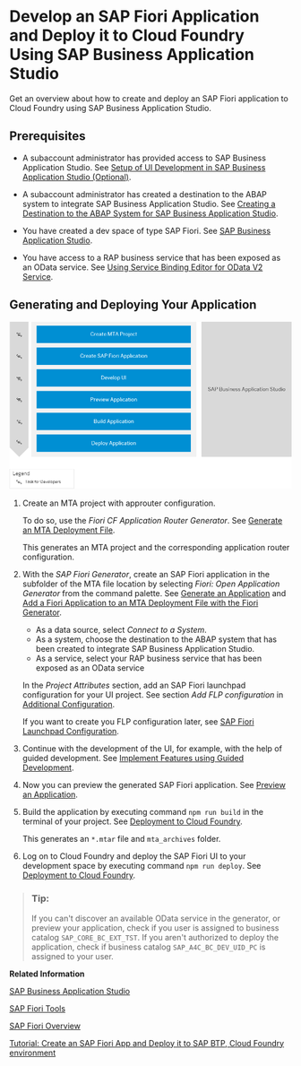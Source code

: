 <!-- loio2498cbfce1b14f3b9f62fab9fa4407f7 -->

# Develop an SAP Fiori Application and Deploy it to Cloud Foundry Using SAP Business Application Studio

Get an overview about how to create and deploy an SAP Fiori application to Cloud Foundry using SAP Business Application Studio.



<a name="loio2498cbfce1b14f3b9f62fab9fa4407f7__section_vrs_rsc_jsb"/>

## Prerequisites

-   A subaccount administrator has provided access to SAP Business Application Studio. See [Setup of UI Development in SAP Business Application Studio \(Optional\)](../20-getting-started/setup-of-ui-development-in-sap-business-application-studio-optional-37a896b.md).
-   A subaccount administrator has created a destination to the ABAP system to integrate SAP Business Application Studio. See [Creating a Destination to the ABAP System for SAP Business Application Studio](../20-getting-started/creating-a-destination-to-the-abap-system-for-sap-business-application-studio-e597948.md).
-   You have created a dev space of type SAP Fiori. See [SAP Business Application Studio](https://help.sap.com/viewer/17d50220bcd848aa854c9c182d65b699/Latest/en-US/b0110400b44748d7b844bb5977a657fa.html).

-   You have access to a RAP business service that has been exposed as an OData service. See [Using Service Binding Editor for OData V2 Service](https://help.sap.com/viewer/923180ddb98240829d935862025004d6/Cloud/en-US/81dc788fbda74883bd775a4036fa4b67.html).



<a name="loio2498cbfce1b14f3b9f62fab9fa4407f7__section_dvd_t3k_hmb"/>

## Generating and Deploying Your Application

![](images/BAS_Deploy_to_CF_db62e69.png)

1.  Create an MTA project with approuter configuration.

    To do so, use the *Fiori CF Application Router Generator*. See [Generate an MTA Deployment File](https://help.sap.com/viewer/17d50220bcd848aa854c9c182d65b699/Latest/en-US/9c41152c5b8d4a658d7ef9f318b28917.html).

    This generates an MTA project and the corresponding application router configuration.

2.  With the *SAP Fiori Generator*, create an SAP Fiori application in the subfolder of the MTA file location by selecting *Fiori: Open Application Generator* from the command palette. See [Generate an Application](https://help.sap.com/viewer/17d50220bcd848aa854c9c182d65b699/Latest/en-US/db44d45051794d778f1dd50def0fa267.html) and [Add a Fiori Application to an MTA Deployment File with the Fiori Generator](https://help.sap.com/viewer/17d50220bcd848aa854c9c182d65b699/Latest/en-US/5a17ba6b62b2462aa0e25ffae7b8d728.html).

    -   As a data source, select *Connect to a System*.
    -   As a system, choose the destination to the ABAP system that has been created to integrate SAP Business Application Studio.
    -   As a service, select your RAP business service that has been exposed as an OData service

    In the *Project Attributes* section, add an SAP Fiori launchpad configuration for your UI project. See section *Add FLP configuration* in [Additional Configuration](https://help.sap.com/viewer/17d50220bcd848aa854c9c182d65b699/Latest/en-US/9bea64e63b824261932d90037ce3c5ae.html).

    If you want to create you FLP configuration later, see [SAP Fiori Launchpad Configuration](https://help.sap.com/viewer/17d50220bcd848aa854c9c182d65b699/Latest/en-US/bc3cb890dbb84d51ae80394821ce4990.html).

3.  Continue with the development of the UI, for example, with the help of guided development. See [Implement Features using Guided Development](https://help.sap.com/viewer/17d50220bcd848aa854c9c182d65b699/Latest/en-US/0c9e518ecf704b2f80a2bed0eaca60ae.html).
4.  Now you can preview the generated SAP Fiori application. See [Preview an Application](https://help.sap.com/viewer/17d50220bcd848aa854c9c182d65b699/Latest/en-US/b962685bdf9246f6bced1d1cc1d9ba1c.html).
5.  Build the application by executing command `npm run build` in the terminal of your project. See [Deployment to Cloud Foundry](https://help.sap.com/docs/SAP_FIORI_tools/17d50220bcd848aa854c9c182d65b699/607014e278d941fda4440f92f4a324a6.html#deployment-to-cloud-foundry).

    This generates an `*.mtar` file and `mta_archives` folder.

6.  Log on to Cloud Foundry and deploy the SAP Fiori UI to your development space by executing command `npm run deploy`. See [Deployment to Cloud Foundry](https://help.sap.com/docs/SAP_FIORI_tools/17d50220bcd848aa854c9c182d65b699/607014e278d941fda4440f92f4a324a6.html#deployment-to-cloud-foundry).

> ### Tip:  
> If you can't discover an available OData service in the generator, or preview your application, check if you user is assigned to business catalog `SAP_CORE_BC_EXT_TST`. If you aren't authorized to deploy the application, check if business catalog `SAP_A4C_BC_DEV_UID_PC` is assigned to your user.

**Related Information**  


[SAP Business Application Studio](https://help.sap.com/viewer/product/SAP%20Business%20Application%20Studio/Cloud/en-US)

[SAP Fiori Tools](https://help.sap.com/viewer/product/SAP_FIORI_tools/Latest/en-US)

[SAP Fiori Overview](https://help.sap.com/viewer/product/SAP_FIORI_OVERVIEW/5_OVERVIEW/en-US?task=discover_task)

[Tutorial: Create an SAP Fiori App and Deploy it to SAP BTP, Cloud Foundry environment](https://developers.sap.com/tutorials/abap-environment-deploy-cf.html)

